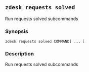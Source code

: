 ## `zdesk requests solved`

Run requests solved subcommands

### Synopsis

    zdesk requests solved COMMAND[ ... ]

### Description

Run requests solved subcommands

